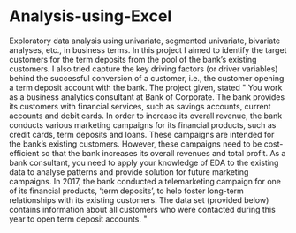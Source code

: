 # Analysis-using-Excel
Exploratory data analysis using univariate, segmented univariate, bivariate analyses, etc., in business terms. In this project I aimed to identify the target customers for the term deposits from the pool of the bank’s existing customers. I also tried capture the key driving factors (or driver variables) behind the successful conversion of a customer, i.e., the customer opening a term deposit account with the bank. 
The project given, stated " You work as a business analytics consultant at Bank of Corporate. The bank provides its customers with financial services, such as savings accounts, current accounts and debit cards. In order to increase its overall revenue, the bank conducts various marketing campaigns for its financial products, such as credit cards, term deposits and loans. These campaigns are intended for the bank’s existing customers. However, these campaigns need to be cost-efficient so that the bank increases its overall revenues and total profit. As a bank consultant, you need to apply your knowledge of EDA to the existing data to analyse patterns and provide solution for future marketing campaigns. In 2017, the bank conducted a telemarketing campaign for one of its financial products, ‘term deposits’, to help foster long-term relationships with its existing customers. The data set (provided below) contains information about all customers who were contacted during this year to open term deposit accounts. "
